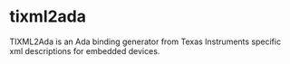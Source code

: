 # tixml2ada

TIXML2Ada is an Ada binding generator from Texas Instruments specific xml descriptions for embedded devices.
